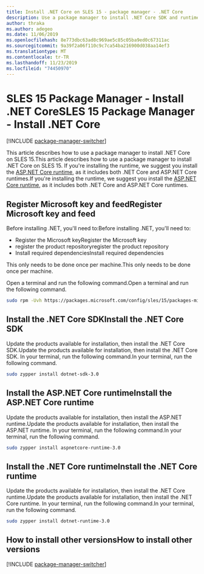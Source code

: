 ```yaml
---
title: Install .NET Core on SLES 15 - package manager - .NET Core
description: Use a package manager to install .NET Core SDK and runtime on SLES 15.
author: thraka
ms.author: adegeo
ms.date: 11/06/2019
ms.openlocfilehash: 8e773dbc63ad8c969ae5c85c05ba9ed0c67311ac
ms.sourcegitcommit: 9a39f2a06f110c9c7ca54ba216900d038aa14ef3
ms.translationtype: MT
ms.contentlocale: tr-TR
ms.lasthandoff: 11/23/2019
ms.locfileid: "74450970"
---
```

# <a name="sles-15-package-manager---install-net-core"></a><span data-ttu-id="a0ec5-103">SLES 15 Package Manager - Install .NET Core</span><span class="sxs-lookup"><span data-stu-id="a0ec5-103">SLES 15 Package Manager - Install .NET Core</span></span>

[!INCLUDE [package-manager-switcher](./includes/package-manager-switcher.md)]

<span data-ttu-id="a0ec5-104">This article describes how to use a package manager to install .NET Core on SLES 15.</span><span class="sxs-lookup"><span data-stu-id="a0ec5-104">This article describes how to use a package manager to install .NET Core on SLES 15.</span></span> <span data-ttu-id="a0ec5-105">If you're installing the runtime, we suggest you install the [ASP.NET Core runtime](#install-the-aspnet-core-runtime), as it includes both .NET Core and ASP.NET Core runtimes.</span><span class="sxs-lookup"><span data-stu-id="a0ec5-105">If you're installing the runtime, we suggest you install the [ASP.NET Core runtime](#install-the-aspnet-core-runtime), as it includes both .NET Core and ASP.NET Core runtimes.</span></span>

## <a name="register-microsoft-key-and-feed"></a><span data-ttu-id="a0ec5-106">Register Microsoft key and feed</span><span class="sxs-lookup"><span data-stu-id="a0ec5-106">Register Microsoft key and feed</span></span>

<span data-ttu-id="a0ec5-107">Before installing .NET, you'll need to:</span><span class="sxs-lookup"><span data-stu-id="a0ec5-107">Before installing .NET, you'll need to:</span></span>

- <span data-ttu-id="a0ec5-108">Register the Microsoft key</span><span class="sxs-lookup"><span data-stu-id="a0ec5-108">Register the Microsoft key</span></span>
- <span data-ttu-id="a0ec5-109">register the product repository</span><span class="sxs-lookup"><span data-stu-id="a0ec5-109">register the product repository</span></span>
- <span data-ttu-id="a0ec5-110">Install required dependencies</span><span class="sxs-lookup"><span data-stu-id="a0ec5-110">Install required dependencies</span></span>

<span data-ttu-id="a0ec5-111">This only needs to be done once per machine.</span><span class="sxs-lookup"><span data-stu-id="a0ec5-111">This only needs to be done once per machine.</span></span>

<span data-ttu-id="a0ec5-112">Open a terminal and run the following command.</span><span class="sxs-lookup"><span data-stu-id="a0ec5-112">Open a terminal and run the following command.</span></span>

```bash
sudo rpm -Uvh https://packages.microsoft.com/config/sles/15/packages-microsoft-prod.rpm
```

## <a name="install-the-net-core-sdk"></a><span data-ttu-id="a0ec5-113">Install the .NET Core SDK</span><span class="sxs-lookup"><span data-stu-id="a0ec5-113">Install the .NET Core SDK</span></span>

<span data-ttu-id="a0ec5-114">Update the products available for installation, then install the .NET Core SDK.</span><span class="sxs-lookup"><span data-stu-id="a0ec5-114">Update the products available for installation, then install the .NET Core SDK.</span></span> <span data-ttu-id="a0ec5-115">In your terminal, run the following command.</span><span class="sxs-lookup"><span data-stu-id="a0ec5-115">In your terminal, run the following command.</span></span>

```bash
sudo zypper install dotnet-sdk-3.0
```

## <a name="install-the-aspnet-core-runtime"></a><span data-ttu-id="a0ec5-116">Install the ASP.NET Core runtime</span><span class="sxs-lookup"><span data-stu-id="a0ec5-116">Install the ASP.NET Core runtime</span></span>

<span data-ttu-id="a0ec5-117">Update the products available for installation, then install the ASP.NET runtime.</span><span class="sxs-lookup"><span data-stu-id="a0ec5-117">Update the products available for installation, then install the ASP.NET runtime.</span></span> <span data-ttu-id="a0ec5-118">In your terminal, run the following command.</span><span class="sxs-lookup"><span data-stu-id="a0ec5-118">In your terminal, run the following command.</span></span>

```bash
sudo zypper install aspnetcore-runtime-3.0
```

## <a name="install-the-net-core-runtime"></a><span data-ttu-id="a0ec5-119">Install the .NET Core runtime</span><span class="sxs-lookup"><span data-stu-id="a0ec5-119">Install the .NET Core runtime</span></span>

<span data-ttu-id="a0ec5-120">Update the products available for installation, then install the .NET Core runtime.</span><span class="sxs-lookup"><span data-stu-id="a0ec5-120">Update the products available for installation, then install the .NET Core runtime.</span></span> <span data-ttu-id="a0ec5-121">In your terminal, run the following command.</span><span class="sxs-lookup"><span data-stu-id="a0ec5-121">In your terminal, run the following command.</span></span>

```bash
sudo zypper install dotnet-runtime-3.0
```

## <a name="how-to-install-other-versions"></a><span data-ttu-id="a0ec5-122">How to install other versions</span><span class="sxs-lookup"><span data-stu-id="a0ec5-122">How to install other versions</span></span>

[!INCLUDE [package-manager-switcher](./includes/package-manager-heading-hack-pkgname.md)]
